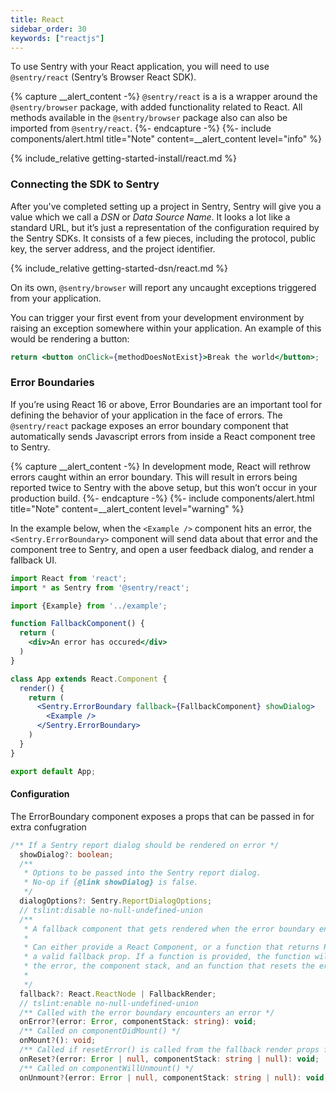 ```yaml
---
title: React
sidebar_order: 30
keywords: ["reactjs"]
---
```

<!-- WIZARD -->
To use Sentry with your React application, you will need to use `@sentry/react` (Sentry’s Browser React SDK).

{% capture __alert_content -%}
`@sentry/react` is a is a wrapper around the `@sentry/browser` package, with added functionality related to React. All methods available in the `@sentry/browser` package also can also be imported from `@sentry/react`.
{%- endcapture -%}
{%- include components/alert.html
  title="Note"
  content=__alert_content
  level="info"
%}

{% include_relative getting-started-install/react.md %}

### Connecting the SDK to Sentry

After you've completed setting up a project in Sentry, Sentry will give you a value which we call a _DSN_ or _Data Source Name_. It looks a lot like a standard URL, but it’s just a representation of the configuration required by the Sentry SDKs. It consists of a few pieces, including the protocol, public key, the server address, and the project identifier.

{% include_relative getting-started-dsn/react.md %}

On its own, `@sentry/browser` will report any uncaught exceptions triggered from your application.

You can trigger your first event from your development environment by raising an exception somewhere within your application. An example of this would be rendering a button:

```jsx
return <button onClick={methodDoesNotExist}>Break the world</button>;
```
<!-- ENDWIZARD -->

### Error Boundaries

If you’re using React 16 or above, Error Boundaries are an important tool for defining the behavior of your application in the face of errors. The `@sentry/react` package exposes an error boundary component that automatically sends Javascript errors from inside a React component tree to Sentry.

{% capture __alert_content -%}
In development mode, React will rethrow errors caught within an error boundary. This will result in errors being reported twice to Sentry with the above setup, but this won’t occur in your production build.
{%- endcapture -%}
{%- include components/alert.html
  title="Note"
  content=__alert_content
  level="warning"
%}

In the example below, when the `<Example />` component hits an error, the `<Sentry.ErrorBoundary>` component will send data about that error and the component tree to Sentry, and open a user feedback dialog, and render a fallback UI.

```jsx
import React from 'react';
import * as Sentry from '@sentry/react';

import {Example} from '../example';

function FallbackComponent() {
  return (
    <div>An error has occured</div>
  )
}

class App extends React.Component {
  render() {
    return (
      <Sentry.ErrorBoundary fallback={FallbackComponent} showDialog>
        <Example />
      </Sentry.ErrorBoundary>
    )
  }
}

export default App;
```

#### Configuration

The ErrorBoundary component exposes a props that can be passed in for extra confugration

```ts
/** If a Sentry report dialog should be rendered on error */
  showDialog?: boolean;
  /**
   * Options to be passed into the Sentry report dialog.
   * No-op if {@link showDialog} is false.
   */
  dialogOptions?: Sentry.ReportDialogOptions;
  // tslint:disable no-null-undefined-union
  /**
   * A fallback component that gets rendered when the error boundary encounters an error.
   *
   * Can either provide a React Component, or a function that returns React Component as
   * a valid fallback prop. If a function is provided, the function will be called with
   * the error, the component stack, and an function that resets the error boundary on error.
   *
   */
  fallback?: React.ReactNode | FallbackRender;
  // tslint:enable no-null-undefined-union
  /** Called with the error boundary encounters an error */
  onError?(error: Error, componentStack: string): void;
  /** Called on componentDidMount() */
  onMount?(): void;
  /** Called if resetError() is called from the fallback render props function  */
  onReset?(error: Error | null, componentStack: string | null): void;
  /** Called on componentWillUnmount() */
  onUnmount?(error: Error | null, componentStack: string | null): void;
```
